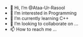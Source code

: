 - 👋 Hi, I’m @Ataa-Ur-Rasool
- 👀 I’m interested in Programming
- 🌱 I’m currently learning C++
- 💞️ I’m looking to collaborate on ...
- 📫 How to reach me ...

<!---
Ataa-Ur-Rasool/Ataa-Ur-Rasool is a ✨ special ✨ repository because its `README.md` (this file) appears on your GitHub profile.
You can click the Preview link to take a look at your changes.
--->
